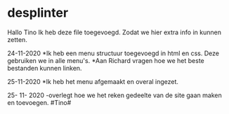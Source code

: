 # desplinter

Hallo Tino
Ik heb deze file toegevoegd.
Zodat we hier extra info in kunnen zetten.

24-11-2020
*Ik heb een menu structuur toegevoegd in html en css. Deze gebruiken we in alle menu's.
*Aan Richard vragen hoe we het beste bestanden kunnen linken.

25-11-2020
*Ik heb het menu afgemaakt en overal ingezet.

25- 11- 2020
	-overlegt hoe we het reken gedeelte van de site gaan maken en toevoegen. #Tino#